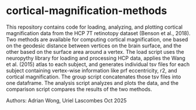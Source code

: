 # cortical-magnification-methods
This repository contains code for loading, analyzing, and plotting cortical 
magnification data from the HCP 7T retinotopy dataset (Benson et al., 2018). 
Two methods are available for computing cortical magnification, one based on
the geodesic distance between vertices on the brain surface, and the other 
based on the surface area around a vertex. The load script uses the neuropythy 
library for loading and processing HCP data, applies the Wang et al. (2015) 
atlas to each subject, and generates individual tsv files for each subject 
containing vertex-wise information like prf eccentricity, r2, and cortical 
magnification. The group script concatenates those tsv files into one 
dataframe. The analysis script analyzes and plots the data, and the comparison
script compares the results of the two methods. 

Authors: Adrian Wong, Uriel Lascombes
Oct 2025
